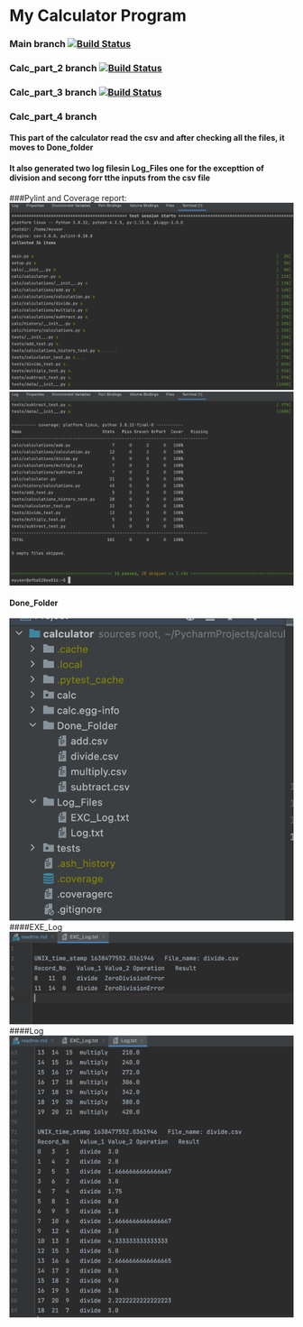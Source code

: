 # My Calculator Program
### Main branch [![Build Status](https://app.travis-ci.com/manankumbhani/calculator.svg?branch=main)](https://app.travis-ci.com/manankumbhani/calculator)
### Calc_part_2 branch [![Build Status](https://app.travis-ci.com/manankumbhani/calculator.svg?branch=calc_part_2)](https://app.travis-ci.com/manankumbhani/calculator)
### Calc_part_3 branch [![Build Status](https://app.travis-ci.com/manankumbhani/calculator.svg?branch=calc_part_3)](https://app.travis-ci.com/manankumbhani/calculator)
### Calc_part_4 branch
#### This part of the calculator read the csv and after checking all the files, it moves to Done_folder
#### It also generated two log filesin Log_Files one for the excepttion of division and secong forr tthe inputs from the csv file
###Pylint and Coverage report:
![](test_image/image_1.png)
![](test_image/image_2.png)
#### Done_Folder
![](test_image/image_3.png)
####EXE_Log
![](test_image/image_4.png)
####Log
![](test_image/image_5.png)